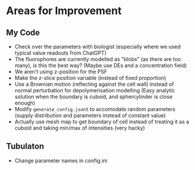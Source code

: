 # Areas for Improvement

## My Code 

* Check over the parameters with biologist (especially where we used typical value readouts from ChatGPT)
* The fluorophores are currently modelled as "blobs" (as there are too many), is this the best way? (Maybe use DEs and a concentration field)
* We aren't using z-position for the PSF
* Make the z-slice position variable (instead of fixed proportion)
* Use a Brownian motion (reflecting against the cell wall) instead of normal perturbation for depolymerisation modelling (Easy analytic solution when the boundary is cuboid, and sphercylinder is close enough)
* Modify `generate_config.json5` to accomodate random parameters (supply distribution and parameters instead of constant value)
* Actually use mesh map to get boundary of cell instead of treating it as a cuboid and taking min/max of intensities (very hacky)

## Tubulaton

* Change parameter names in config.ini

